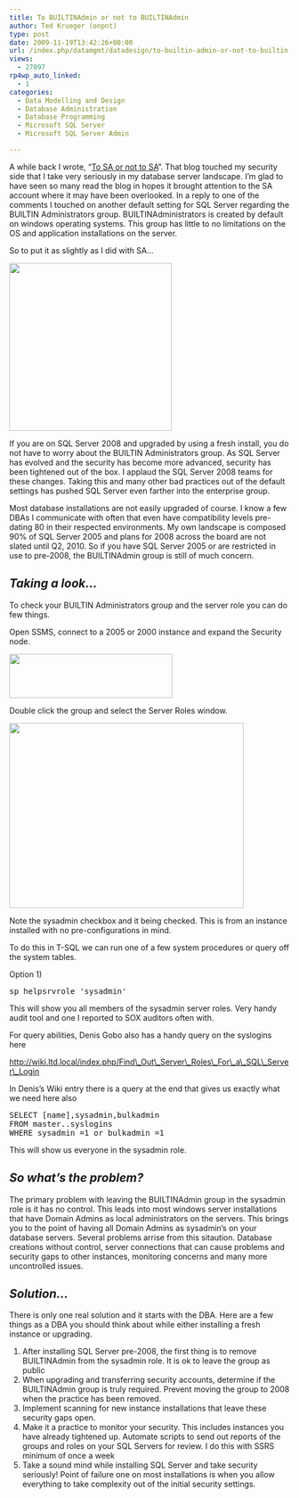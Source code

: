 ```yaml
---
title: To BUILTINAdmin or not to BUILTINAdmin
author: Ted Krueger (onpnt)
type: post
date: 2009-11-19T13:42:26+00:00
url: /index.php/datamgmt/datadesign/to-builtin-admin-or-not-to-builtin-admin/
views:
  - 27097
rp4wp_auto_linked:
  - 1
categories:
  - Data Modelling and Design
  - Database Administration
  - Database Programming
  - Microsoft SQL Server
  - Microsoft SQL Server Admin

---
```

A while back I wrote, “[To SA or not to SA][1]”. That blog touched my security side that I take very seriously in my database server landscape. I’m glad to have seen so many read the blog in hopes it brought attention to the SA account where it may have been overlooked. In a reply to one of the comments I touched on another default setting for SQL Server regarding the BUILTIN Administrators group. BUILTINAdministrators is created by default on windows operating systems. This group has little to no limitations on the OS and application installations on the server.

So to put it as slightly as I did with SA…

<div class="image_block">
  <img src="/wp-content/uploads/blogs/DataMgmt/NoEntry_admin.gif" alt="" title="" width="292" height="301" />
</div>

If you are on SQL Server 2008 and upgraded by using a fresh install, you do not have to worry about the BUILTIN Administrators group. As SQL Server has evolved and the security has become more advanced, security has been tightened out of the box. I applaud the SQL Server 2008 teams for these changes. Taking this and many other bad practices out of the default settings has pushed SQL Server even farther into the enterprise group.

Most database installations are not easily upgraded of course. I know a few DBAs I communicate with often that even have compatibility levels pre-dating 80 in their respected environments. My own landscape is composed 90% of SQL Server 2005 and plans for 2008 across the board are not slated until Q2, 2010. So if you have SQL Server 2005 or are restricted in use to pre-2008, the BUILTINAdmin group is still of much concern.

## _Taking a look…_

To check your BUILTIN Administrators group and the server role you can do few things.

Open SSMS, connect to a 2005 or 2000 instance and expand the Security node.

<div class="image_block">
  <img src="/wp-content/uploads/blogs/DataMgmt/admin_1.gif" alt="" title="" width="293" height="79" />
</div>

Double click the group and select the Server Roles window.

<div class="image_block">
  <img src="/wp-content/uploads/blogs/DataMgmt/admin_2.gif" alt="" title="" width="421" height="332" />
</div>

Note the sysadmin checkbox and it being checked. This is from an instance installed with no pre-configurations in mind. 

To do this in T-SQL we can run one of a few system procedures or query off the system tables.

Option 1)

<pre>sp_helpsrvrole 'sysadmin'</pre>

This will show you all members of the sysadmin server roles. Very handy audit tool and one I reported to SOX auditors often with. 

For query abilities, Denis Gobo also has a handy query on the syslogins here
  
http://wiki.ltd.local/index.php/Find\_Out\_Server\_Roles\_For\_a\_SQL\_Server\_Login

In Denis’s Wiki entry there is a query at the end that gives us exactly what we need here also

<pre>SELECT [name],sysadmin,bulkadmin
FROM master..syslogins
WHERE sysadmin =1 or bulkadmin =1</pre>

This will show us everyone in the sysadmin role. 

## _So what’s the problem?_

The primary problem with leaving the BUILTINAdmin group in the sysadmin role is it has no control. This leads into most windows server installations that have Domain Admins as local administrators on the servers. This brings you to the point of having all Domain Admins as sysadmin’s on your database servers. Several problems arrise from this sitaution. Database creations without control, server connections that can cause problems and security gaps to other instances, monitoring concerns and many more uncontrolled issues.

## _Solution…_

There is only one real solution and it starts with the DBA. Here are a few things as a DBA you should think about while either installing a fresh instance or upgrading.

  1. After installing SQL Server pre-2008, the first thing is to remove BUILTINAdmin from the sysadmin role. It is ok to leave the group as public
  2. When upgrading and transferring security accounts, determine if the BUILTINAdmin group is truly required. Prevent moving the group to 2008 when the practice has been removed.
  3. Implement scanning for new instance installations that leave these security gaps open.
  4. Make it a practice to monitor your security. This includes instances you have already tightened up. Automate scripts to send out reports of the groups and roles on your SQL Servers for review. I do this with SSRS minimum of once a week
  5. Take a sound mind while installing SQL Server and take security seriously! Point of failure one on most installations is when you allow everything to take complexity out of the initial security settings.

 [1]: /index.php/DataMgmt/DBAdmin/to-sa-or-not-to-sa